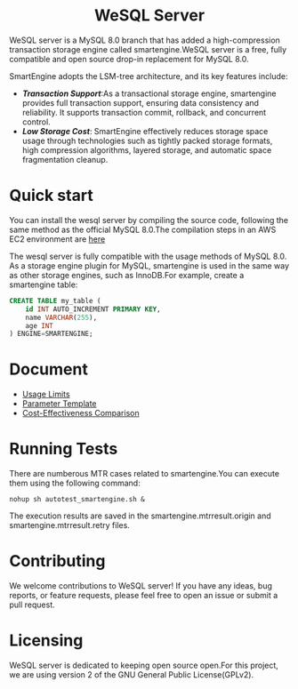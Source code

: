 <div align="center">
  <h1>WeSQL Server</h1>
</div>

WeSQL server is a MySQL 8.0 branch that has added a high-compression transaction storage engine called smartengine.WeSQL server is a free, fully compatible and open source drop-in replacement for MySQL 8.0.

SmartEngine adopts the LSM-tree architecture, and its key features include:
- ***Transaction Support***:As a transactional storage engine, smartengine provides full transaction support, ensuring data consistency and reliability. It supports transaction commit, rollback, and concurrent control.
- ***Low Storage Cost***: SmartEngine effectively reduces storage space usage through technologies such as tightly packed storage formats, high compression algorithms, layered storage, and automatic space fragmentation cleanup.

<h1>Quick start</h1>

You can install the wesql server by compiling the source code, following the same method as the official MySQL 8.0.The compilation steps in an AWS EC2 environment are [here](./storage/smartengine/core/doc/compile_on_ec2.md)

The wesql server is fully compatible with the usage methods of MySQL 8.0. As a storage engine plugin for MySQL, smartengine is used in the same way as other storage engines, such as InnoDB.For example, create a smartengine table: 

```SQL
CREATE TABLE my_table (
    id INT AUTO_INCREMENT PRIMARY KEY,
    name VARCHAR(255),
    age INT
) ENGINE=SMARTENGINE;
```

<h1>Document</h1>

* [Usage Limits](./storage/smartengine/core/doc/usage_limits.md)
* [Parameter Template](./storage/smartengine/core/doc/parameter_template.md)
* [Cost-Effectiveness Comparison](./storage/smartengine/core/doc/cost_effectiveness_comparison.md)

<h1>Running Tests</h1>
There are numberous MTR cases related to smartengine.You can execute them using the following command:

```
nohup sh autotest_smartengine.sh &
```
The execution results are saved in the smartengine.mtrresult.origin and smartengine.mtrresult.retry files.


<h1>Contributing</h1>
We welcome contributions to WeSQL server! If you have any ideas, bug reports, or feature requests, please feel free to open an issue or submit a pull request.

<h1>Licensing</h1>
WeSQL server is dedicated to keeping open source open.For this project, we are using version 2 of the GNU General Public License(GPLv2).

